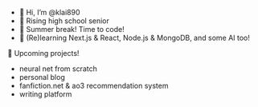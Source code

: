 - 👋 Hi, I’m @klai890
- 🏫 Rising high school senior
- 🌊 Summer break! Time to code!
- 🌈 (Re)learning Next.js & React, Node.js & MongoDB, and some AI too!

🍯 Upcoming projects!
  - neural net from scratch
  - personal blog
  - fanfiction.net & ao3 recommendation system
  - writing platform

<!---
klai890/klai890 is a ✨ special ✨ repository because its `README.md` (this file) appears on your GitHub profile.
You can click the Preview link to take a look at your changes.
--->
